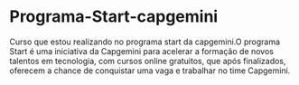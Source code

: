 # Programa-Start-capgemini
Curso que estou realizando no programa start da capgemini.O programa Start é uma iniciativa da Capgemini para acelerar a formação de novos talentos em tecnologia, com cursos online gratuitos, que após finalizados, oferecem a chance de conquistar uma vaga e trabalhar no time Capgemini.

